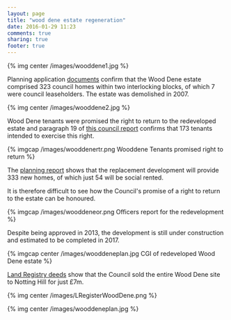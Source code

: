 ```yaml
---
layout: page
title: "wood dene estate regeneration"
date: 2016-01-29 11:23
comments: true
sharing: true
footer: true
---
```

{% img center /images/wooddene1.jpg %}

Planning application [documents](http://moderngov.southwark.gov.uk/documents/s38968/Report.pdf) confirm that the Wood Dene estate comprised 323 council homes within two interlocking blocks, of which 7 were council leaseholders. The estate was demolished in 2007. 

{% img center /images/wooddene2.jpg %}

Wood Dene tenants were promised the right to return to the redeveloped estate and paragraph 19 of [this council report](http://moderngov.southwark.gov.uk/Data/Executive/20030729/Agenda/56%20-%20Disposal%20of%20216-224Underhill%20Road,%20SE22.pdf) confirms that 173 tenants intended to exercise this right.

{% imgcap /images/wooddenertr.png Wooddene Tenants promised right to return %}

The [planning report](http://moderngov.southwark.gov.uk/documents/s38968/Report.pdf) shows that the replacement development will provide 333 new homes, of which just 54 will be social rented.

It is therefore difficult to see how the Council's promise of a right to return to the estate can be honoured.

{% imgcap /images/wooddeneor.png Officers report for the redevelopment %}

Despite being approved in 2013, the development is still under construction and estimated to be completed in 2017.

{% imgcap center /images/wooddeneplan.jpg CGI of redeveloped Wood Dene estate %}

[Land Registry deeds](/images/LRegisterWoodDene.pdf) show that the Council sold the entire Wood Dene site to Notting Hill for just £7m.

{% img center /images/LRegisterWoodDene.png %}

{% img center /images/wooddeneplan.jpg %}
